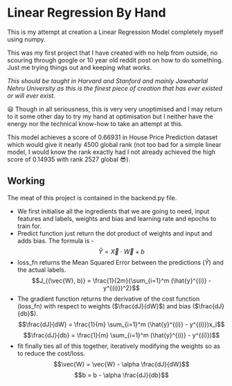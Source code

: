 # Linear Regression By Hand

This is my attempt at creation a Linear Regression Model completely myself using numpy.

This was my first project that I have created with no help from outside, no scouring through google or 10 year old reddit post on how to do something.
Just me trying things out and keeping what works.

*This should be taught in Harvard and Stanford and mainly Jawaharlal Nehru University as this is the finest piece of creation that has ever existed or will ever exist.*

:smiley: Though in all seriousness, this is very very unoptimised and I may return to it some other day to try my hand at optimisation but I neither have the energy nor the technical know-how to take an attempt at this.

This model achieves a score of 0.66931 in House Price Prediction dataset which would give it nearly 4500 global rank (not too bad for a simple linear model, I would know the rank exactly had I not already achieved the high score of 0.14935 with rank 2527 global :sunglasses:).

## Working

The meat of this project is contained in the backend.py file.

- We first initialise all the ingredients that we are going to need, input features and labels, weights and bias and learning rate and epochs to train for.
- Predict function just return the dot product of weights and input and adds bias. The formula is - 
  $$\hat{Y} = \vec{X} \cdot \vec{W} + b$$
- loss_fn returns the Mean Squared Error between the predictions ($\hat{Y}$) and the actual labels.
  $$J_{(\vec{W}, b)} = \frac{1}{2m}{\sum_{i=1}^m (\hat{y}^{(i)} - y^{(i)})^2}$$
- The gradient function returns the derivative of the cost function (loss_fn) with respect to weights ($\frac{dJ}{dW}$) and bias ($\frac{dJ}{db}$).
  $$\frac{dJ}{dW} = \frac{1}{m} \sum_{i=1}^m (\hat{y}^{(i)} - y^{(i)})x_i$$
  $$\frac{dJ}{db} = \frac{1}{m} \sum_{i=1}^m (\hat{y}^{(i)} - y^{(i)})$$
- fit finally ties all of this together, iteratively modifying the weights so as to reduce the cost/loss.
  $$\vec{W} = \vec{W} - \alpha \frac{dJ}{dW}$$
  $$b = b - \alpha \frac{dJ}{db}$$
